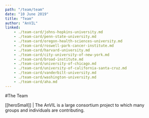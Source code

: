 ```yaml
---
path: "/team/team"
date: "10 June 2019"
title: "Team"
author: "AnVIL"
linked:
    - ./team-card/johns-hopkins-university.md
    - ./team-card/penn-state-university.md
    - ./team-card/oregon-health-sciences-university.md
    - ./team-card/roswell-park-cancer-institute.md
    - ./team-card/harvard-university.md
    - ./team-card/city-university-of-new-york.md
    - ./team-card/broad-institute.md
    - ./team-card/university-of-chicago.md
    - ./team-card/university-of-california-santa-cruz.md
    - ./team-card/vanderbilt-university.md
    - ./team-card/washington-university.md
    - ./team-card/aha.md
---
```


#The Team

[[heroSmall]]
| The AnVIL is a large consortium project to which many groups and individuals are contributing.
